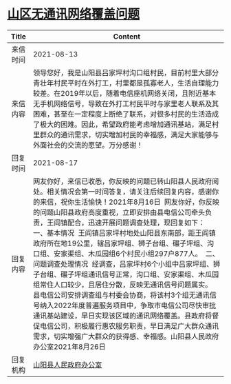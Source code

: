 # <a href="http://www.shangluo.gov.cn/zmhd/ldxxxx.jsp?urltype=leadermail.LeaderMailContentUrl&wbtreeid=1112&leadermailid=7665">山区无通讯网络覆盖问题</a>
|Title|Content|
|:---:|---|
|来信时间|2021-08-13|
|来信内容|领导您好，我是山阳县吕家坪村沟口组村民，目前村里大部分青壮年村民平时在外打工，村里都是孤寡老人，生活自理能力较差。在2019年以后，随着电信座机网络关闭，且附近基本无手机网络信号，导致在外打工村民平时与家里老人联系及其困难，甚至在一定程度上断绝了联系，对很多村民的生活造成了极大的困难。因此，希望政府能考虑增加通讯基站，满足村里群众的通讯需求，切实增加村民的幸福感，满足大家能够与外面社会的交流的愿望。万分感谢！|
|回复时间|2021-08-17|
|回复内容|网友你好，来信已收悉，你反映的问题已转山阳县人民政府阅处。相关情况会第一时间答复，请关注后续回复内容，感谢你的来信，祝你生活愉快！2021年8月16日  网友你好，你反映的问题山阳县政府高度重视，立即安排由县电信公司牵头负责，王阎镇配合，迅速开展问题调查处理，现回复如下：  一、基本情况  王阎镇吕家坪村地处山阳县东南部，距王阎镇政府所在地19公里，辖吕家坪组、狮子台组、碾子坪组、沟口组、安家渠组、木瓜园组6个村民小组297户877人。  二、问题调查处理情况  经调查，吕家坪村6个小组中吕家坪组、狮子台组、碾子坪组通讯信号正常，沟口组、安家渠组、木瓜园组常住人口较少，且居住分散，反映无通讯信号问题属实。  县电信公司安排调查组与村委会协商，将该村3个组无通讯信号纳入2022年度普遍服务项目中，争取市电信公司尽快审批通讯基站建设，早日实现该区域的通讯网络覆盖。县政府将督促电信公司，积极履行惠农服务职责，早日满足广大群众通讯需求，切实增强广大群众的获得感、幸福感。山阳县人民政府办公室2021年8月26日|
|回复机构|<a href="../../categories/agencies/山阳县人民政府办公室.md">山阳县人民政府办公室</a>|

